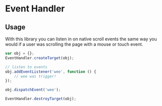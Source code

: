 # Event Handler

## Usage

With this library you can listen in on native scroll events the same way you would if a user was scrolling the
page with a mouse or touch event.

```javascript
var obj = {};
EventHandler.createTarget(obj);

// listen to events
obj.addEventListener('wee', function () {
    // wee was trigger!
});

obj.dispatchEvent('wee');

EventHandler.destroyTarget(obj);

```